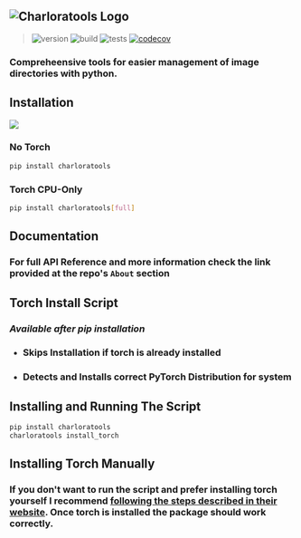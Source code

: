 ## ![Charloratools Logo](https://imagedelivery.net/YCQ3OFRYiR1R_AeUslNHiw/88185031-1ee7-40df-e3e8-d632d668c600/w=1280,h=640,fit=crop)

>![version](https://img.shields.io/badge/dynamic/toml?url=https%3A%2F%2Fraw.githubusercontent.com%2FsvdC1%2Fcharloratools%2Fmain%2Fpyproject.toml&query=%24.project.version&style=flat-square&logoSize=auto&label=version)
>![build](https://github.com/svdC1/charloratools/actions/workflows/test-publish-package.yml/badge.svg)
>![tests](https://github.com/svdC1/charloratools/actions/workflows/lint-run-tests.yml/badge.svg)
>[![codecov](https://codecov.io/github/svdC1/charloratools/branch/main/graph/badge.svg?token=C6VUUTO5PN)](https://codecov.io/github/svdC1/charloratools)


### Compreheensive tools for easier management of image directories with python.



## Installation

<a href=https://pypi.org/project/charloratools/><img src=https://imagedelivery.net/YCQ3OFRYiR1R_AeUslNHiw/9e17a46e-346c-4475-11f3-fd0d661c1800/400x400><a href=https://pypi.org/project/charloratools/></a></img>

### **No Torch**
```bash
pip install charloratools
```
### Torch CPU-Only
```bash 
pip install charloratools[full]
```
## Documentation
### For full API Reference and more information check the **link provided at the repo's `About` section**

## Torch Install Script

### *Available after pip installation*
  - ### Skips Installation if torch is already installed
  - ### Detects and Installs correct PyTorch Distribution for system 

## Installing and Running The Script

```bash
pip install charloratools
charloratools install_torch
```
## Installing Torch Manually

### If you don't want to run the script and prefer installing torch yourself I recommend [following the steps described in their website](https://pytorch.org/get-started/locally/). Once torch is installed the package should work correctly.
  
